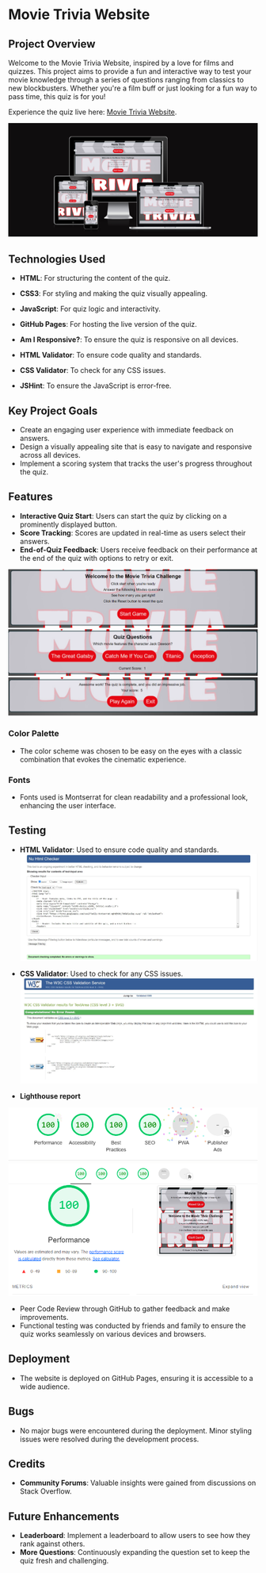# Movie Trivia Website

## Project Overview

Welcome to the Movie Trivia Website, inspired by a love for films and quizzes. This project aims to provide a fun and interactive way to test your movie knowledge through a series of questions ranging from classics to new blockbusters. Whether you're a film buff or just looking for a fun way to pass time, this quiz is for you!

Experience the quiz live here: [Movie Trivia Website](https://ramibrown.github.io/Movie-Trivia/).

![Responsive Application](assets/images/Application.png)

## Technologies Used

- **HTML**: For structuring the content of the quiz.
- **CSS3**: For styling and making the quiz visually appealing.
- **JavaScript**: For quiz logic and interactivity.

- **GitHub Pages**: For hosting the live version of the quiz.
- **Am I Responsive?**: To ensure the quiz is responsive on all devices.
- **HTML Validator**: To ensure code quality and standards.
- **CSS Validator**: To check for any CSS issues.
- **JSHint**: To ensure the JavaScript is error-free.

## Key Project Goals

- Create an engaging user experience with immediate feedback on answers.
- Design a visually appealing site that is easy to navigate and responsive across all devices.
- Implement a scoring system that tracks the user's progress throughout the quiz.

## Features

- **Interactive Quiz Start**: Users can start the quiz by clicking on a prominently displayed button.
- **Score Tracking**: Scores are updated in real-time as users select their answers.
- **End-of-Quiz Feedback**: Users receive feedback on their performance at the end of the quiz with options to retry or exit.

![Quiz Interaction](assets/images/Quiz-Interaction.png)
![Quiz Questions](assets/images/Quiz-Questions.png)
![Quiz Results](assets/images/Quiz-Results.png)    



### Color Palette

- The color scheme was chosen to be easy on the eyes with a classic combination that evokes the cinematic experience.

### Fonts

- Fonts used is Montserrat for clean readability and a professional look, enhancing the user interface.

## Testing

- **HTML Validator**: Used to ensure code quality and standards.
![HTML Validator](assets/images/HTML-Validator.jpg)

- **CSS Validator**: Used to check for any CSS issues.
![CSS Validator](assets/images/CSS-Validator.jpg)

- **Lighthouse report**

![Lighthouse Report](assets/images/ighthouse-Report.png)
![Lighthouse Report](assets/images/ighthouse-Report2.png)
- Peer Code Review through GitHub to gather feedback and make improvements.
- Functional testing was conducted by friends and family to ensure the quiz works seamlessly on various devices and browsers.

## Deployment

- The website is deployed on GitHub Pages, ensuring it is accessible to a wide audience. 

## Bugs

- No major bugs were encountered during the deployment. Minor styling issues were resolved during the development process.

## Credits

- **Community Forums**: Valuable insights were gained from discussions on Stack Overflow.

## Future Enhancements

- **Leaderboard**: Implement a leaderboard to allow users to see how they rank against others.
- **More Questions**: Continuously expanding the question set to keep the quiz fresh and challenging.

